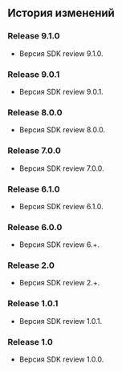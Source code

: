 ## История изменений

### Release 9.1.0
- Версия SDK review 9.1.0.

### Release 9.0.1
- Версия SDK review 9.0.1.

### Release 8.0.0
- Версия SDK review 8.0.0.

### Release 7.0.0
- Версия SDK review 7.0.0.

### Release 6.1.0
- Версия SDK review 6.1.0.

### Release 6.0.0
- Версия SDK review 6.+.

### Release 2.0
- Версия SDK review 2.+.

### Release 1.0.1
- Версия SDK review 1.0.1.

### Release 1.0
- Версия SDK review 1.0.0.
